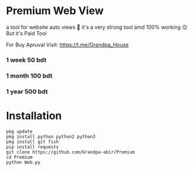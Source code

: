# Premium Web View

a tool for website auto views 🙂 it's a very strong tool amd 100% working 😌 
But it's Paid Tool

For Buy Apruval Visit: https://t.me/Grandpa_House

### 1 week 50 bdt
### 1 month 100 bdt
### 1 year 500 bdt

# Installation

`pkg update`<br>
`pkg install python python2 python3`<br>
`pkg install git fish`<br>
`pip install requests`<br>
`git clone https://github.com/Grandpa-abir/Premium`<br>
`cd Premium`<br>
`python Web.py`<br>

